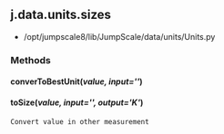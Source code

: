 <!-- toc -->
## j.data.units.sizes

- /opt/jumpscale8/lib/JumpScale/data/units/Units.py

### Methods

#### converToBestUnit(*value, input=''*) 

#### toSize(*value, input='', output='K'*) 

```
Convert value in other measurement

```


